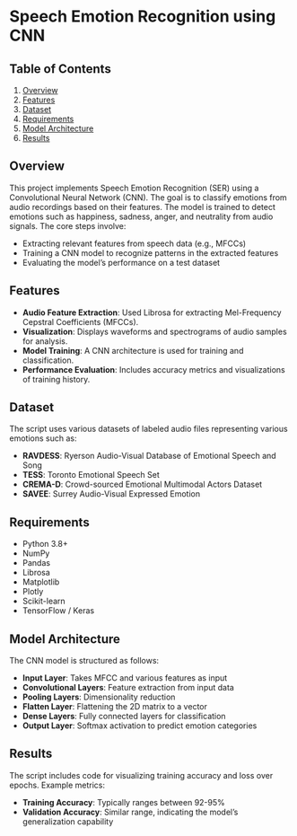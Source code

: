 # Speech Emotion Recognition using CNN

## Table of Contents
1. [Overview](#overview)
2. [Features](#features)
3. [Dataset](#dataset)
4. [Requirements](#requirements)
5. [Model Architecture](#model-architecture)
6. [Results](#results)

## Overview
This project implements Speech Emotion Recognition (SER) using a Convolutional Neural Network (CNN). The goal is to classify emotions from audio recordings based on their features. The model is trained to detect emotions such as happiness, sadness, anger, and neutrality from audio signals. The core steps involve:
- Extracting relevant features from speech data (e.g., MFCCs)
- Training a CNN model to recognize patterns in the extracted features
- Evaluating the model’s performance on a test dataset

## Features
- **Audio Feature Extraction**: Used Librosa for extracting Mel-Frequency Cepstral Coefficients (MFCCs).
- **Visualization**: Displays waveforms and spectrograms of audio samples for analysis.
- **Model Training**: A CNN architecture is used for training and classification.
- **Performance Evaluation**: Includes accuracy metrics and visualizations of training history.

## Dataset
The script uses various datasets of labeled audio files representing various emotions such as:
- **RAVDESS**: Ryerson Audio-Visual Database of Emotional Speech and Song
- **TESS**: Toronto Emotional Speech Set
- **CREMA-D**: Crowd-sourced Emotional Multimodal Actors Dataset
- **SAVEE**: Surrey Audio-Visual Expressed Emotion

## Requirements

- Python 3.8+
- NumPy
- Pandas
- Librosa
- Matplotlib
- Plotly
- Scikit-learn
- TensorFlow / Keras

## Model Architecture
The CNN model is structured as follows:
- **Input Layer**: Takes MFCC and various features as input
- **Convolutional Layers**: Feature extraction from input data
- **Pooling Layers**: Dimensionality reduction
- **Flatten Layer**: Flattening the 2D matrix to a vector
- **Dense Layers**: Fully connected layers for classification
- **Output Layer**: Softmax activation to predict emotion categories

## Results
The script includes code for visualizing training accuracy and loss over epochs. Example metrics:
- **Training Accuracy**: Typically ranges between 92-95%
- **Validation Accuracy**: Similar range, indicating the model’s generalization capability
